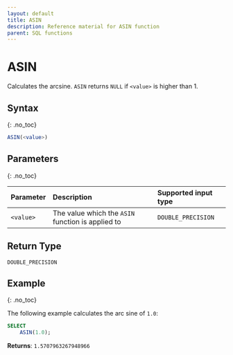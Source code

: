 ```yaml
---
layout: default
title: ASIN
description: Reference material for ASIN function
parent: SQL functions
---
```


# ASIN

Calculates the arcsine. `ASIN` returns `NULL` if `<value>` is higher than 1.

## Syntax
{: .no_toc}

```sql
ASIN(<value>)
```

## Parameters 
{: .no_toc}

| Parameter | Description                                                                                                         | Supported input type | 
| :--------- | :------------------------------------------------------------------------------------------------------------------- | :-----------| 
| `<value>`   | The value which the `ASIN` function is applied to | `DOUBLE_PRECISION` |

## Return Type 
`DOUBLE_PRECISION`

## Example
{: .no_toc}

The following example calculates the arc sine of `1.0`:
```sql
SELECT
    ASIN(1.0);
```

**Returns**: `1.5707963267948966`
